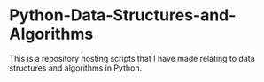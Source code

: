 # Python-Data-Structures-and-Algorithms
This is a repository hosting scripts that I have made relating to data structures and algorithms in Python.
